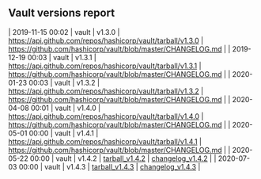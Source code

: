 ## Vault versions report

| 2019-11-15 00:02 | vault | v1.3.0 | https://api.github.com/repos/hashicorp/vault/tarball/v1.3.0 | https://github.com/hashicorp/vault/blob/master/CHANGELOG.md |
| 2019-12-19 00:03 | vault | v1.3.1 | https://api.github.com/repos/hashicorp/vault/tarball/v1.3.1 | https://github.com/hashicorp/vault/blob/master/CHANGELOG.md |
| 2020-01-23 00:03 | vault | v1.3.2 | https://api.github.com/repos/hashicorp/vault/tarball/v1.3.2 | https://github.com/hashicorp/vault/blob/master/CHANGELOG.md |
| 2020-04-08 00:01 | vault | v1.4.0 | https://api.github.com/repos/hashicorp/vault/tarball/v1.4.0 | https://github.com/hashicorp/vault/blob/master/CHANGELOG.md |
| 2020-05-01 00:00 | vault | v1.4.1 | https://api.github.com/repos/hashicorp/vault/tarball/v1.4.1 | https://github.com/hashicorp/vault/blob/master/CHANGELOG.md |
| 2020-05-22 00:00 | vault | v1.4.2 | [tarball_v1.4.2](https://api.github.com/repos/hashicorp/vault/tarball/v1.4.2) | [changelog_v1.4.2](https://github.com/hashicorp/vault/blob/master/CHANGELOG.md) |
| 2020-07-03 00:00 | vault | v1.4.3 | [tarball_v1.4.3](https://api.github.com/repos/hashicorp/vault/tarball/v1.4.3) | [changelog_v1.4.3](https://github.com/hashicorp/vault/blob/master/CHANGELOG.md) |
